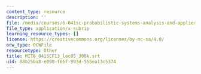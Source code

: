```yaml
---
content_type: resource
description: ''
file: /media/courses/6-041sc-probabilistic-systems-analysis-and-applied-probability-fall-2013/08b25ba8e090f65f993d555ea13c5374_MIT6_041SCF13_lec05_300k.srt
file_type: application/x-subrip
learning_resource_types: []
license: https://creativecommons.org/licenses/by-nc-sa/4.0/
ocw_type: OCWFile
resourcetype: Other
title: MIT6_041SCF13_lec05_300k.srt
uid: 08b25ba8-e090-f65f-993d-555ea13c5374
---
```

